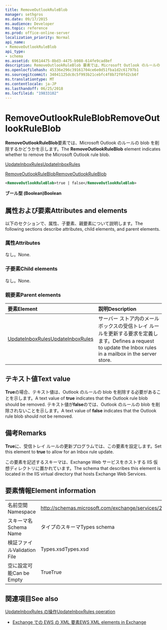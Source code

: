 ```yaml
---
title: RemoveOutlookRuleBlob
manager: sethgros
ms.date: 09/17/2015
ms.audience: Developer
ms.topic: reference
ms.prod: office-online-server
localization_priority: Normal
api_name:
- RemoveOutlookRuleBlob
api_type:
- schema
ms.assetid: 69614475-8bd3-4475-b988-614fe9cad8ef
description: RemoveOutlookRuleBlob 要素では、Microsoft Outlook のルールの blob を削除するかどうかを示します。
ms.openlocfilehash: 45336e296c39161704ce6e0d51fba1d2c61797b1
ms.sourcegitcommit: 34041125dc8c5f993b21cebfc4f8b72f0fd2cb6f
ms.translationtype: MT
ms.contentlocale: ja-JP
ms.lasthandoff: 06/25/2018
ms.locfileid: "19833102"
---
```

# <a name="removeoutlookruleblob"></a><span data-ttu-id="0e186-103">RemoveOutlookRuleBlob</span><span class="sxs-lookup"><span data-stu-id="0e186-103">RemoveOutlookRuleBlob</span></span>

<span data-ttu-id="0e186-104">**RemoveOutlookRuleBlob**要素では、Microsoft Outlook のルールの blob を削除するかどうかを示します。</span><span class="sxs-lookup"><span data-stu-id="0e186-104">The **RemoveOutlookRuleBlob** element indicates whether to remove the Microsoft Outlook rule blob.</span></span> 
  
[<span data-ttu-id="0e186-105">UpdateInboxRules</span><span class="sxs-lookup"><span data-stu-id="0e186-105">UpdateInboxRules</span></span>](updateinboxrules.md)
  
[<span data-ttu-id="0e186-106">RemoveOutlookRuleBlob</span><span class="sxs-lookup"><span data-stu-id="0e186-106">RemoveOutlookRuleBlob</span></span>](removeoutlookruleblob.md)
  
```XML
<RemoveOutlookRuleBlob>true | false</RemoveOutlookRuleBlob>
```

 <span data-ttu-id="0e186-107">**ブール型 (Boolean)**</span><span class="sxs-lookup"><span data-stu-id="0e186-107">**Boolean**</span></span>
## <a name="attributes-and-elements"></a><span data-ttu-id="0e186-108">属性および要素</span><span class="sxs-lookup"><span data-stu-id="0e186-108">Attributes and elements</span></span>

<span data-ttu-id="0e186-109">以下のセクションで、属性、子要素、親要素について説明します。</span><span class="sxs-lookup"><span data-stu-id="0e186-109">The following sections describe attributes, child elements, and parent elements.</span></span>
  
### <a name="attributes"></a><span data-ttu-id="0e186-110">属性</span><span class="sxs-lookup"><span data-stu-id="0e186-110">Attributes</span></span>

<span data-ttu-id="0e186-111">なし。</span><span class="sxs-lookup"><span data-stu-id="0e186-111">None.</span></span>
  
### <a name="child-elements"></a><span data-ttu-id="0e186-112">子要素</span><span class="sxs-lookup"><span data-stu-id="0e186-112">Child elements</span></span>

<span data-ttu-id="0e186-113">なし。</span><span class="sxs-lookup"><span data-stu-id="0e186-113">None.</span></span>
  
### <a name="parent-elements"></a><span data-ttu-id="0e186-114">親要素</span><span class="sxs-lookup"><span data-stu-id="0e186-114">Parent elements</span></span>

|<span data-ttu-id="0e186-115">**要素**</span><span class="sxs-lookup"><span data-stu-id="0e186-115">**Element**</span></span>|<span data-ttu-id="0e186-116">**説明**</span><span class="sxs-lookup"><span data-stu-id="0e186-116">**Description**</span></span>|
|:-----|:-----|
|[<span data-ttu-id="0e186-117">UpdateInboxRules</span><span class="sxs-lookup"><span data-stu-id="0e186-117">UpdateInboxRules</span></span>](updateinboxrules.md) <br/> |<span data-ttu-id="0e186-118">サーバー ストア内のメールボックスの受信トレイ ルールを更新する要求を定義します。</span><span class="sxs-lookup"><span data-stu-id="0e186-118">Defines a request to update the Inbox rules in a mailbox in the server store.</span></span>  <br/> |
   
## <a name="text-value"></a><span data-ttu-id="0e186-119">テキスト値</span><span class="sxs-lookup"><span data-stu-id="0e186-119">Text value</span></span>

<span data-ttu-id="0e186-120">**True**の場合、テキスト値は、Outlook のルールの blob を削除する必要があることを示します。</span><span class="sxs-lookup"><span data-stu-id="0e186-120">A text value of **true** indicates that the Outlook rule blob should be removed.</span></span> <span data-ttu-id="0e186-121">テキスト値が**false**のでは、Outlook のルールの blob を削除されないことを示します。</span><span class="sxs-lookup"><span data-stu-id="0e186-121">A text value of **false** indicates that the Outlook rule blob should not be removed.</span></span> 
  
## <a name="remarks"></a><span data-ttu-id="0e186-122">備考</span><span class="sxs-lookup"><span data-stu-id="0e186-122">Remarks</span></span>

<span data-ttu-id="0e186-123">**True**に、受信トレイ ルールの更新プログラムでは、この要素を設定します。</span><span class="sxs-lookup"><span data-stu-id="0e186-123">Set this element to **true** to allow for an Inbox rule update.</span></span> 
  
<span data-ttu-id="0e186-124">この要素を記述するスキーマは、Exchange Web サービスをホストする IIS 仮想ディレクトリに置かれています。</span><span class="sxs-lookup"><span data-stu-id="0e186-124">The schema that describes this element is located in the IIS virtual directory that hosts Exchange Web Services.</span></span>
  
## <a name="element-information"></a><span data-ttu-id="0e186-125">要素情報</span><span class="sxs-lookup"><span data-stu-id="0e186-125">Element information</span></span>

|||
|:-----|:-----|
|<span data-ttu-id="0e186-126">名前空間</span><span class="sxs-lookup"><span data-stu-id="0e186-126">Namespace</span></span>  <br/> |http://schemas.microsoft.com/exchange/services/2006/types  <br/> |
|<span data-ttu-id="0e186-127">スキーマ名</span><span class="sxs-lookup"><span data-stu-id="0e186-127">Schema Name</span></span>  <br/> |<span data-ttu-id="0e186-128">タイプのスキーマ</span><span class="sxs-lookup"><span data-stu-id="0e186-128">Types schema</span></span>  <br/> |
|<span data-ttu-id="0e186-129">検証ファイル</span><span class="sxs-lookup"><span data-stu-id="0e186-129">Validation File</span></span>  <br/> |<span data-ttu-id="0e186-130">Types.xsd</span><span class="sxs-lookup"><span data-stu-id="0e186-130">Types.xsd</span></span>  <br/> |
|<span data-ttu-id="0e186-131">空に設定可能</span><span class="sxs-lookup"><span data-stu-id="0e186-131">Can be Empty</span></span>  <br/> |<span data-ttu-id="0e186-132">True</span><span class="sxs-lookup"><span data-stu-id="0e186-132">True</span></span>  <br/> |
   
## <a name="see-also"></a><span data-ttu-id="0e186-133">関連項目</span><span class="sxs-lookup"><span data-stu-id="0e186-133">See also</span></span>



[<span data-ttu-id="0e186-134">UpdateInboxRules の操作</span><span class="sxs-lookup"><span data-stu-id="0e186-134">UpdateInboxRules operation</span></span>](updateinboxrules-operation.md)


- [<span data-ttu-id="0e186-135">Exchange での EWS の XML 要素</span><span class="sxs-lookup"><span data-stu-id="0e186-135">EWS XML elements in Exchange</span></span>](ews-xml-elements-in-exchange.md)


